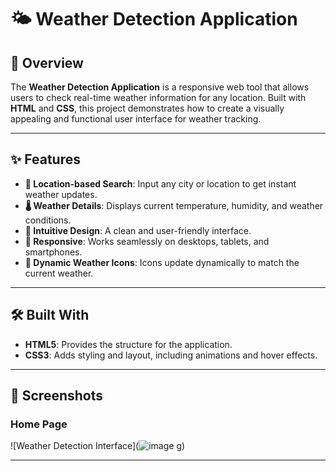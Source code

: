 # 🌤️ Weather Detection Application

## 🚀 Overview

The **Weather Detection Application** is a responsive web tool that allows users to check real-time weather information for any location. Built with **HTML** and **CSS**, this project demonstrates how to create a visually appealing and functional user interface for weather tracking. 

---

## ✨ Features

- **📍 Location-based Search**: Input any city or location to get instant weather updates.
- **🌡️ Weather Details**: Displays current temperature, humidity, and weather conditions.
- **🎨 Intuitive Design**: A clean and user-friendly interface.
- **📱 Responsive**: Works seamlessly on desktops, tablets, and smartphones.
- **💨 Dynamic Weather Icons**: Icons update dynamically to match the current weather.

---

## 🛠 Built With

- **HTML5**: Provides the structure for the application.
- **CSS3**: Adds styling and layout, including animations and hover effects.

---
## 📸 Screenshots

### Home Page  
![Weather Detection Interface](![image](https://github.com/user-attachments/assets/55f3b6c8-b078-4981-8d0b-0ea6cf09e464)
g)

---
